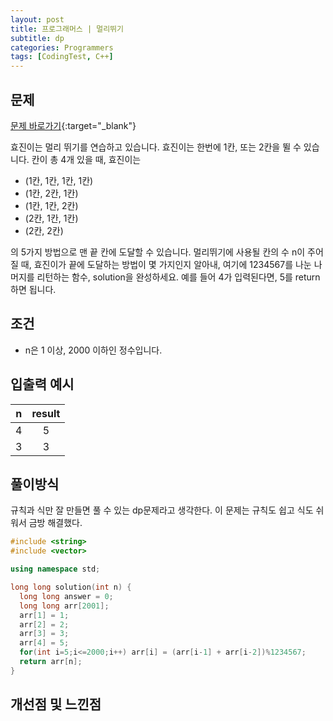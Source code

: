 ```yaml
---
layout: post
title: 프로그래머스 | 멀리뛰기
subtitle: dp
categories: Programmers
tags: [CodingTest, C++]
---
```


## 문제
[문제 바로가기](https://school.programmers.co.kr/learn/courses/30/lessons/12914?language=cpp){:target="_blank"}

 효진이는 멀리 뛰기를 연습하고 있습니다. 효진이는 한번에 1칸, 또는 2칸을 뛸 수 있습니다. 칸이 총 4개 있을 때, 효진이는
- (1칸, 1칸, 1칸, 1칸)
- (1칸, 2칸, 1칸)
- (1칸, 1칸, 2칸)
- (2칸, 1칸, 1칸)
- (2칸, 2칸)

의 5가지 방법으로 맨 끝 칸에 도달할 수 있습니다. 멀리뛰기에 사용될 칸의 수 n이 주어질 때, 효진이가 끝에 도달하는 방법이 몇 가지인지 알아내, 여기에 1234567를 나눈 나머지를 리턴하는 함수, solution을 완성하세요. 예를 들어 4가 입력된다면, 5를 return하면 됩니다.

## 조건

- n은 1 이상, 2000 이하인 정수입니다. 

## 입출력 예시

  |n|result|
  |:--:|:--:|
  |4|5|
  |3|3|
  

## 풀이방식
  규칙과 식만 잘 만들면 풀 수 있는 dp문제라고 생각한다.
  이 문제는 규칙도 쉽고 식도 쉬워서 금방 해결했다.

  ```cpp
#include <string>
#include <vector>

using namespace std;

long long solution(int n) {
    long long answer = 0;
    long long arr[2001];
    arr[1] = 1;
    arr[2] = 2;
    arr[3] = 3;
    arr[4] = 5;
    for(int i=5;i<=2000;i++) arr[i] = (arr[i-1] + arr[i-2])%1234567;
    return arr[n];
}
  ```

## 개선점 및 느낀점